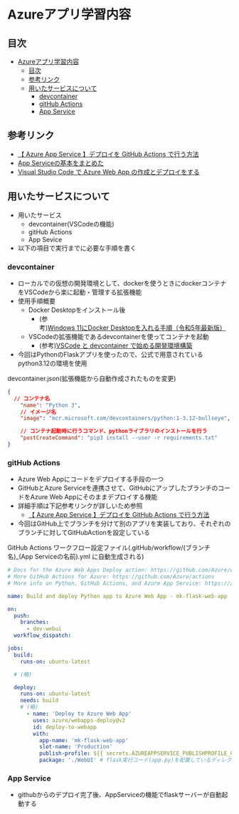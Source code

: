 # Azureアプリ学習内容

## 目次

- [Azureアプリ学習内容](#azureアプリ学習内容)
  - [目次](#目次)
  - [参考リンク](#参考リンク)
  - [用いたサービスについて](#用いたサービスについて)
    - [devcontainer](#devcontainer)
    - [gitHub Actions](#github-actions)
    - [App Service](#app-service)

## 参考リンク

- [【 Azure App Service 】デプロイを GitHub Actions で行う方法](https://qiita.com/Futo_Horio/items/cd39976604692d6de001)
- [App Serviceの基本をまとめた](https://qiita.com/y__saito/items/44d06a0bcf703aadba55)
- [Visual Studio Code で Azure Web App の作成とデプロイをする](https://qiita.com/y__saito/items/9e4db7f6967bc4994350)

## 用いたサービスについて

- 用いたサービス
  - devcontainer(VSCodeの機能)
  - gitHub Actions
  - App Sevice
- 以下の項目で実行までに必要な手順を書く

### devcontainer

- ローカルでの仮想の開発環境として、dockerを使うときにdockerコンテナをVSCodeから楽に起動・管理する拡張機能
- 使用手順概要
  - Docker Desktopをインストール後
    - (参考)[Windows 11にDocker Desktopを入れる手順（令和5年最新版）](https://qiita.com/zembutsu/items/a98f6f25ef47c04893b3)
  - VSCodeの拡張機能であるdevcontainerを使ってコンテナを起動
    - (参考)[VSCode と devcontainer で始める開発環境構築](https://qiita.com/haruhikonyan/items/291e1e5413a827fc6d9a)
- 今回はPythonのFlaskアプリを使ったので、公式で用意されているpython3.12の環境を使用

devcontainer.json(拡張機能から自動作成されたものを変更)

```json
{
  // コンテナ名
	"name": "Python 3",
	// イメージ名
	"image": "mcr.microsoft.com/devcontainers/python:1-3.12-bullseye",

	// コンテナ起動時に行うコマンド、pythonライブラリのインストールを行う
	"postCreateCommand": "pip3 install --user -r requirements.txt"
}

```

### gitHub Actions

- Azure Web Appにコードをデプロイする手段の一つ
- GitHubとAzure Serviceを連携させて、GitHubにアップしたブランチのコードをAzure Web Appにそのままデプロイする機能
- 詳細手順は下記参考リンクが詳しいため参照
  - [【 Azure App Service 】デプロイを GitHub Actions で行う方法](https://qiita.com/Futo_Horio/items/cd39976604692d6de001)
- 今回はGitHub上でブランチを分けて別のアプリを実装しており、それぞれのブランチに対してGitHubActionを設定している

GitHub Actions ワークフロー設定ファイル(.gitHub/workflow/(ブランチ名)_(App Serviceの名前).yml に自動生成される)

```yml
# Docs for the Azure Web Apps Deploy action: https://github.com/Azure/webapps-deploy
# More GitHub Actions for Azure: https://github.com/Azure/actions
# More info on Python, GitHub Actions, and Azure App Service: https://aka.ms/python-webapps-actions

name: Build and deploy Python app to Azure Web App - mk-flask-web-app

on:
  push:
    branches:
      - dev-webui
  workflow_dispatch:

jobs:
  build:
    runs-on: ubuntu-latest

  # (略)

  deploy:
    runs-on: ubuntu-latest
    needs: build
    # (略)
      - name: 'Deploy to Azure Web App'
        uses: azure/webapps-deploy@v2
        id: deploy-to-webapp
        with:
          app-name: 'mk-flask-web-app'
          slot-name: 'Production'
          publish-profile: ${{ secrets.AZUREAPPSERVICE_PUBLISHPROFILE_04E3F2B0AA9B4D1988C565DF04F7AA1D }}
          package: './WebUI' # flask実行コード(app.py)を配置しているディレクトリ名
```

### App Service

- githubからのデプロイ完了後、AppServiceの機能でflaskサーバーが自動起動する
